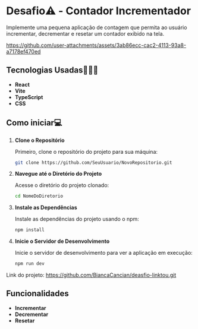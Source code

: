 # Desafio⚠️ - **Contador Incrementador**

Implemente uma pequena aplicação de contagem que permita ao usuário incrementar, decrementar e resetar um contador exibido na tela.

https://github.com/user-attachments/assets/3ab86ecc-cac2-4113-93a8-a7178ef470ed

## Tecnologias Usadas👩🏾‍💻

- **React**
- **Vite**
- **TypeScript**
- **CSS**

## Como iniciar💻


1. **Clone o Repositório**

   Primeiro, clone o repositório do projeto para sua máquina:

   ```bash
   git clone https://github.com/SeuUsuario/NovoRepositorio.git
   ```

2. **Navegue até o Diretório do Projeto**

   Acesse o diretório do projeto clonado:

   ```bash
   cd NomeDoDiretorio
   ```

3. **Instale as Dependências**

   Instale as dependências do projeto usando o npm:

   ```bash
   npm install
   ```

4. **Inicie o Servidor de Desenvolvimento**

   Inicie o servidor de desenvolvimento para ver a aplicação em execução:

   ```bash
   npm run dev
   ```

  Link do projeto: https://github.com/BiancaCancian/deasfio-linktou.git

## Funcionalidades

- **Incrementar**
- **Decrementar** 
- **Resetar**

